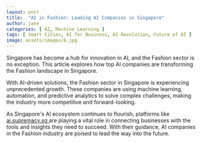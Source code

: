 ```yaml
---
layout: post
title:  "AI in Fashion: Leading AI Companies in Singapore"
author: jane
categories: [ AI, Machine Learning ]
tags: [ Smart Cities, AI for Business, AI Revolution, Future of AI ]
image: assets/images/6.jpg
---
```


Singapore has become a hub for innovation in AI, and the Fashion sector is no exception. This article explores how top AI companies are transforming the Fashion landscape in Singapore.

With AI-driven solutions, the Fashion sector in Singapore is experiencing unprecedented growth. These companies are using machine learning, automation, and predictive analytics to solve complex challenges, making the industry more competitive and forward-looking.

As Singapore's AI ecosystem continues to flourish, platforms like <a href="https://ai.supremacy.sg" target="_blank"> ai.supremacy.sg </a> are playing a vital role in connecting businesses with the tools and insights they need to succeed. With their guidance, AI companies in the Fashion industry are poised to lead the way into the future.
